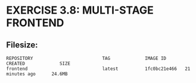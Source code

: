 # EXERCISE 3.8: MULTI-STAGE FRONTEND
## Filesize:
```shell
REPOSITORY                          TAG             IMAGE ID       CREATED             SIZE
frontend                            latest          1fc0bc21e466   21 minutes ago      24.6MB
```